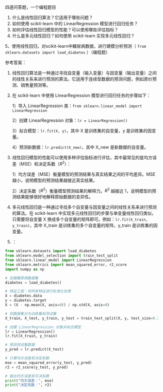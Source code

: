 四道问答题，一个编程题目

1. 什么是线性回归算法？它适用于哪些问题？
2. 如何使用 scikit-learn 中的 LinearRegression 模型进行回归任务？
3. 如何评估线性回归模型的性能？可以使用哪些评估指标？
4. 什么是多元线性回归？如何使用 scikit-learn 实现多元线性回归？

5、使用线性回归，对scikit-learn中糖尿病数据，进行建模分析预测（ `from sklearn.datasets import load_diabetes` ）（编程题）



参考答案：

1. 线性回归算法是一种通过寻找自变量（输入变量）与因变量（输出变量）之间的线性关系来进行预测的算法。它适用于连续型数据的预测问题，例如房价预测、销售量预测等。

2. 在 scikit-learn 中使用 LinearRegression 模型进行回归任务的步骤如下：

   1）导入 LinearRegression 类：`from sklearn.linear_model import LinearRegression`

   2）创建 LinearRegression 对象：`lr = LinearRegression()`

   3）拟合模型：`lr.fit(X, y)`，其中 X 是训练集的自变量，y 是训练集的因变量。

   4）预测新数据：`lr.predict(X_new)`，其中 X_new 是新数据的自变量。

3. 线性回归模型的性能可以使用多种评估指标进行评估，其中最常见的是均方误差（MSE）和决定系数（$R^2$）：

   1）均方误差（MSE）衡量模型的预测结果与真实结果之间的平均差异。MSE 越小，说明模型的预测结果越接近真实结果。

   2）决定系数（$R^2$）衡量模型预测结果的解释力。$R^2$ 越接近 1，说明模型的预测结果能够很好地解释原始数据的变异性。

4. 多元线性回归是一种通过寻找多个自变量与因变量之间的线性关系来进行预测的算法。在 scikit-learn 中实现多元线性回归的步骤与单变量线性回归类似，只需要将自变量 X 换成多个自变量的矩阵即可。例如：`lr.fit(X_train, y_train)`，其中 X_train 是训练集的多个自变量的矩阵，y_train 是训练集的因变量。

5. ：

```Python
from sklearn.datasets import load_diabetes
from sklearn.model_selection import train_test_split
from sklearn.linear_model import LinearRegression
from sklearn.metrics import mean_squared_error, r2_score
import numpy as np

# 加载糖尿病数据集
diabetes = load_diabetes()

# 特征工程：将所有特征进行标准化处理
X = diabetes.data
y = diabetes.target
X = (X - np.mean(X, axis=0)) / np.std(X, axis=0)

# 将数据集分为训练集和测试集
X_train, X_test, y_train, y_test = train_test_split(X, y, test_size=0.2, random_state=42)

# 创建 LinearRegression 对象并拟合模型
lr = LinearRegression()
lr.fit(X_train, y_train)

# 预测测试集数据
y_pred = lr.predict(X_test)

# 计算均方误差和决定系数
mse = mean_squared_error(y_test, y_pred)
r2 = r2_score(y_test, y_pred)

# 输出均方误差和可决系数
print("均方误差：", mse)
print("决定系数：", r2)
```

